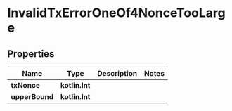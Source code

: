 
# InvalidTxErrorOneOf4NonceTooLarge

## Properties
| Name | Type | Description | Notes |
| ------------ | ------------- | ------------- | ------------- |
| **txNonce** | **kotlin.Int** |  |  |
| **upperBound** | **kotlin.Int** |  |  |



